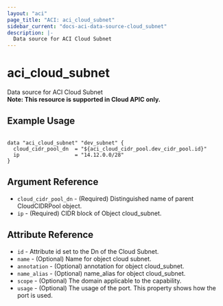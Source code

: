 ```yaml
---
layout: "aci"
page_title: "ACI: aci_cloud_subnet"
sidebar_current: "docs-aci-data-source-cloud_subnet"
description: |-
  Data source for ACI Cloud Subnet
---
```


# aci_cloud_subnet #
Data source for ACI Cloud Subnet  
<b>Note: This resource is supported in Cloud APIC only.</b>
## Example Usage ##

```hcl

data "aci_cloud_subnet" "dev_subnet" {
  cloud_cidr_pool_dn  = "${aci_cloud_cidr_pool.dev_cidr_pool.id}"
  ip                  = "14.12.0.0/28"
}

```


## Argument Reference ##
* `cloud_cidr_pool_dn` - (Required) Distinguished name of parent CloudCIDRPool object.
* `ip` - (Required) CIDR block of Object cloud_subnet.



## Attribute Reference

* `id` - Attribute id set to the Dn of the Cloud Subnet.
* `name` - (Optional) Name for object cloud subnet.
* `annotation` - (Optional) annotation for object cloud_subnet.
* `name_alias` - (Optional) name_alias for object cloud_subnet.
* `scope` - (Optional) The domain applicable to the capability.
* `usage` - (Optional) The usage of the port. This property shows how the port is used.
